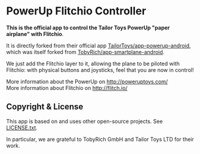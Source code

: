 PowerUp Flitchio Controller
===========================

**This is the official app to control the Tailor Toys PowerUp "paper airplane" with Flitchio**.

It is directly forked from their official app [TailorToys/app-powerup-android][powerup-repo],
which was itself forked from [TobyRich/app-smartplane-android][smartplane-repo].

We just add the Flitchio layer to it, allowing the plane to be piloted with Flitchio:
with physical buttons and joysticks, feel that you are now in control!

More information about the PowerUp on http://poweruptoys.com/  
More information about Flitchio on http://flitch.io/


## Copyright & License

This app is based on and uses other open-source projects. See [LICENSE.txt](LICENSE.txt).

In particular, we are grateful to TobyRich GmbH and Tailor Toys LTD for their work.


[powerup-repo]: https://github.com/TailorToys/app-powerup-android
[smartplane-repo]: https://github.com/TobyRich/app-smartplane-android

